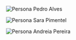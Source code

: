![Persona Pedro Alves](https://lh3.googleusercontent.com/WUEw099mamypZlj9bA944Sj_2a_BDlx7dopyBvqwRrPaNl88esuQkYsmD7RKIhCViaZVpP2D7UXLvuQS7IUnXrp2G2ug201sNkc4Aq8QYeSjWsp-yKikjBIgc-Ca1B3UlR69LkYsdfhRcj03SxKVhpbuA5kjMuK8uGI6ThYNLCxhr4JwLeXfSzoTde-Mdl6Ig-J1oQxtlZqtWWuOjml-F6s8h1JmiMDCoJ1zxFT7FxdZJztYvfBiKis8KUYtZn9Z9OUEw2DxbFxdhQnnXmW9KMInYyYpTX__ynr1300GGHEto9jknGUVkk-W_w2ktXIoENFGYYEqqK-zESRzQaW-bz3wHfkuzFybjdcQJFKW1jOgmI6dtXSf79aw7WcKaQvnUIon_csJ14KJ_3ZMm8mKzu8HNMK5s2mdiCBe_FZ8TEVvFyqhrjFDtqa9UL-AS2JSddDRPCBzb1RrbDA3RREJt7oq070dufwfVJetaLBFoex8yrJN519KWuFiqKtlKZmagymmU9mmjbf9YYQ_YQeSDAkHnA7xc3ITtZktMr8JceKEKCxmICr35l6iCCKvVYMo2IzzzrNombTh14GraB9VJqIX7ZXwA2SGQtEm_C6eB48cglnCV5Oy-jGQezygRHIss3ctndVZ1Zv5W1VzcHZ-DEe0aKGUocLASX25vIk-wum77SVK0n7PBz7qeG0MZwZsu1Lo4HEivMyCWk1Oot5Y4xdqxPPbGKXj6a4rjyueGrm80jVVhOV4YSPENmzCuUtpjrxMz63LIoRiZeVlCPv2UWwJbI6Enfpx2tZaqblGyB-yLpnh7DZZEt4gtRSDPlG-J13oVYST7zAnr6qAsW8jpIY2VnKjdyQmmt-kxm1qA2oUTcsq8Ij8463-8WtJ3BfelY4ISK66F6aLlTxu0QL_NYydKs6KWZV0mWvGPhfA1VROJP8s5JvJiFHrHB97zs3BzfOnYJgNw-lbQnn6bYL7X5piSeGaK6Qa829wGwDB6eyUbbebXgH-1TokSYqq19QI5gaYsZpLtBcnWdZKRGumknY=w959-h538-s-no?authuser=1)

![Persona Sara Pimentel](https://lh3.googleusercontent.com/Ii_hWLHM8AciwZQPEDHOgO4DdIw42gVYgXx1BQwj9eTnOLPo3eZvuO8Q_k6Yq1AZdSeu3vzw_d_pg119ze1xeuh9kJAijyLwTIxwMuCctWvid-r-4YuUsnRmuNZovvGZ-JQpdMuz0y0L8HlINK5Z417Ewn-g1kl6Q2N56GpAHJJdk8OkklN3lg_Uy_FI9pjKneQwAVykNT22XtRP5MHgCQyDfioh42OGX9ZDdIbXO-ziBe5pvTjQmW7YZOR_XjUlVmtFCN6gCPfgpRmYZjaTc-Hs4EABo69hQdUnw0pP3hOXYO1zcQ6HEb2k6hVzSWkqaXlabwkQIYWS9A-UMwVh_rzp8jDa2p4GyE1wjO4exrweNmaccZxBZWgLdpBGUD75Ua4HsWXey7X0Pc1U2CopfEvwBKzin6ujgMAZ6PcGwVzIobjNJf-ClZ815b1I_01GtUIpRqh78J3pN7WPQOPXCBW8T99CQBX20WTv41wJ6ieXNISenT8bRV7mEKQx6Uj_LqrVIDEcll-fcgS_P2Ive5NYDW-f3GCn7Dgzj2TE07RL89xuGZ_ENRSrt4NDa4wXCy9bRTMmvgacwRSOeEYDOaqXXOC_XMRaPStYBzkUEdYLGKIt8my-S0XHRAH0-bbw39wPx0Zr6_77OpbM0TFJ6tNWj0S86P0EE-W5LbRw65AGPK0zRGcR0xEJv8qfjF9PRm2TLXCuWTGYrtufs_TibboT5NaQ1qJ9xnL-EWTEQroLJP48v0MI0cwoE6YJjxLpxjXYVYW51eUF1JFKOKkNVjmS6OGrgf1Vi80NgD01XVLcmkahLooRrVW10yqaQ4O6-mdXwbSroRsfJL6vnuE1rRVNS5B2MsKy7akCWadqpFoEnVS4x0fgSa4FMIHJnIWIUEr_bqZKDXtI9SDULA1Egw5QJbAwhJ_y5HS6kWRJ4VEJWe6YcusnkXpQuCJUVMPxW1KiaRYFAAAtey76z87_A25y1L7LF1GC5M3IKgP2pRbtJH3NCrEMmLOztVg94zq_Avttg4KZW-u_FvLPPfaKCLY=w952-h532-s-no?authuser=1)

![Persona Andreia Pereira](https://lh3.googleusercontent.com/h0LVIpcfx-puXWxb4ZmfuUcNv218QPnPrmo7tlSkbUCejKIerEkYauwdONr9PffaqU8TeprGjs6b3kU_Y790TseJnRC5MjPSoFWJLVwXSqhwDPeT7DBBm5IIKC3ppWRSpT3LvT_3yHf3m6vlM9jJb58NXTNa9gr8tcP3PIUqsfCEsZBNE4NYyrt7BQ7l-A6Qj7Z4oJDk55V9zXSDDcP5O7zsWllseP1yDgzHXIKJpiym5hXHlNeGp9Ah72oqdDI10ccjhQqO36tW6HUVrHUj3OwIawkkAnn1wPK1_wFpMpjQ7oCTPALjvFqpnN-Uf5Q6XeNtp9aa3sN9a5dASrHgAe-BvwkFexTkwrrdPbw31YwuA3Dk9-WqCa3k1Nv-sQ0QXqHlFHk0frxKpOaydYk0Qq1MEE2mKakZodXhoBOJi8AUmub6R5kNskj-xz15HYUvw__mSa2agd2p_WPrU-vA0n_x15wAXqRayc8hY9GMUCYcIzh2vcnXbtVn9rUF-RiCMhV8W9QMaAyKTULTP-876qs7V6BoI1ymoUfhQj3Oq6WfZIGDof3r0knPdtGrpbZ-R25vzQwDyarykYAvsnOsXSC-ht-lR2Ly1jscKPB_NO0RdNAHpy_Zl_t2H1GByqMQNh09MvfExjmcgXKv2-Y3mFwo8FpfU7sy4UF5JyrvR0inlReYk2gbqOnF8bsUL1fM87Sf8DrUbkQIw4Ro3RHKSWNZL5Q9Qg-bm30xzdiBnIrtkVMHo16BjOfwGG2Kt0NmVJfa81ltp9--WIaRBDX8l8eTLRlhLnN0ASnxypu3vos8QtqtUxmxxkxXkLUTe_B3xWvDmDkzRDvH4h-j05c1PiHx5sdW4VQOoTswtGzMeoVS3zbylRR0MxFQpHMlLq1PQbuyDfSMuLJm8Q_dIMPjpibWPP7pYK-_QPYy77XOkXl5FK81k1fzcac4fYLMGUTZqje-0aOU_LzkBSFZblfdmQBXKSggRyJQKsyoWQukQOD-z33yqqq2mPAFycr758s4lNUGAhu-2OiA4TkuqE_AUzY=w951-h533-s-no?authuser=1)
